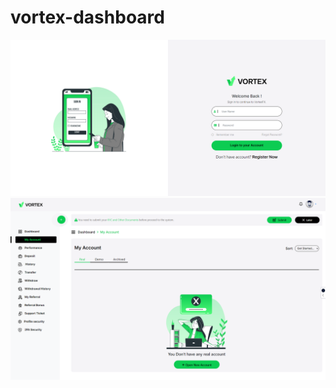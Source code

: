 # vortex-dashboard
<img src="./assets/screencapture-127-0-0-1-5500-sign-in-html-2024-03-17-21_22_29.png" />
<img src="./assets/screencapture-vortex-dashboard-netlify-app-account-2024-03-19-07_54_06.png" />